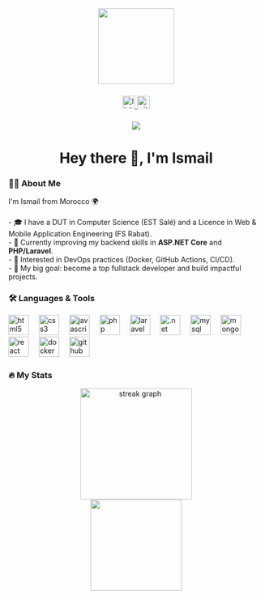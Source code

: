 <div align="center">
  <img height="150" src="https://media.giphy.com/media/M9gbBd9nbDrOTu1Mqx/giphy.gif"  />
</div>

###

<div align="center">
  <a href="https://www.linkedin.com/in/ismail-laaouan/" target="_blank">
    <img src="https://img.shields.io/static/v1?message=LinkedIn&logo=linkedin&label=&color=0077B5&logoColor=white&labelColor=&style=for-the-badge" height="25" alt="linkedin logo"  />
  </a>
  <a href="https://github.com/ismaillaa" target="_blank">
    <img src="https://img.shields.io/static/v1?message=GitHub&logo=github&label=&color=181717&logoColor=white&labelColor=&style=for-the-badge" height="25" alt="github logo"  />
  </a>
</div>

###

<div align="center">
  <img src="https://visitor-badge.laobi.icu/badge?page_id=ismaillaa.ismaillaa&"  />
</div>

###

<h1 align="center">Hey there 👋, I'm Ismail</h1>

###

<h3 align="left">👨‍💻 About Me</h3>

<p align="left">
  I'm Ismail from Morocco 🌍 <br><br>
  - 🎓 I have a DUT in Computer Science (EST Salé) and a Licence in Web & Mobile Application Engineering (FS Rabat).<br>
  - 🔭 Currently improving my backend skills in <strong>ASP.NET Core</strong> and <strong>PHP/Laravel</strong>.<br>
  - 🐳 Interested in DevOps practices (Docker, GitHub Actions, CI/CD).<br>
  - 🚀 My big goal: become a top fullstack developer and build impactful projects.
</p>

###

<h3 align="left">🛠 Languages & Tools</h3>

<div align="left">
  <img src="https://cdn.jsdelivr.net/gh/devicons/devicon/icons/html5/html5-original.svg" height="40" alt="html5 logo"  />
  <img width="12" />
  <img src="https://cdn.jsdelivr.net/gh/devicons/devicon/icons/css3/css3-original.svg" height="40" alt="css3 logo"  />
  <img width="12" />
  <img src="https://cdn.jsdelivr.net/gh/devicons/devicon/icons/javascript/javascript-original.svg" height="40" alt="javascript logo"  />
  <img width="12" />
  <img src="https://cdn.jsdelivr.net/gh/devicons/devicon/icons/php/php-original.svg" height="40" alt="php logo"  />
  <img width="12" />
  <img src="https://cdn.jsdelivr.net/gh/devicons/devicon/icons/laravel/laravel-plain-wordmark.svg" height="40" alt="laravel logo"  />
  <img width="12" />
  <img src="https://cdn.jsdelivr.net/gh/devicons/devicon/icons/dot-net/dot-net-plain-wordmark.svg" height="40" alt=".net logo"  />
  <img width="12" />
  <img src="https://cdn.jsdelivr.net/gh/devicons/devicon/icons/mysql/mysql-original-wordmark.svg" height="40" alt="mysql logo"  />
  <img width="12" />
  <img src="https://cdn.jsdelivr.net/gh/devicons/devicon/icons/mongodb/mongodb-original-wordmark.svg" height="40" alt="mongodb logo"  />
  <img width="12" />
  <img src="https://cdn.jsdelivr.net/gh/devicons/devicon/icons/react/react-original.svg" height="40" alt="react logo"  />
  <img width="12" />
  <img src="https://cdn.jsdelivr.net/gh/devicons/devicon/icons/docker/docker-plain-wordmark.svg" height="40" alt="docker logo"  />
  <img width="12" />
  <img src="https://cdn.jsdelivr.net/gh/devicons/devicon/icons/github/github-original.svg" height="40" alt="github logo"  />
</div>

###

<h3 align="left">🔥 My Stats</h3>

<div align="center">
  <img src="https://streak-stats.demolab.com?user=ismaillaa&locale=en&mode=daily&theme=dark&hide_border=false&border_radius=5&order=3" height="220" alt="streak graph"  />
  <br/>
  <img src="https://github-readme-stats.vercel.app/api/top-langs/?username=ismaillaa&layout=compact&theme=dark" height="180" />
</div>
